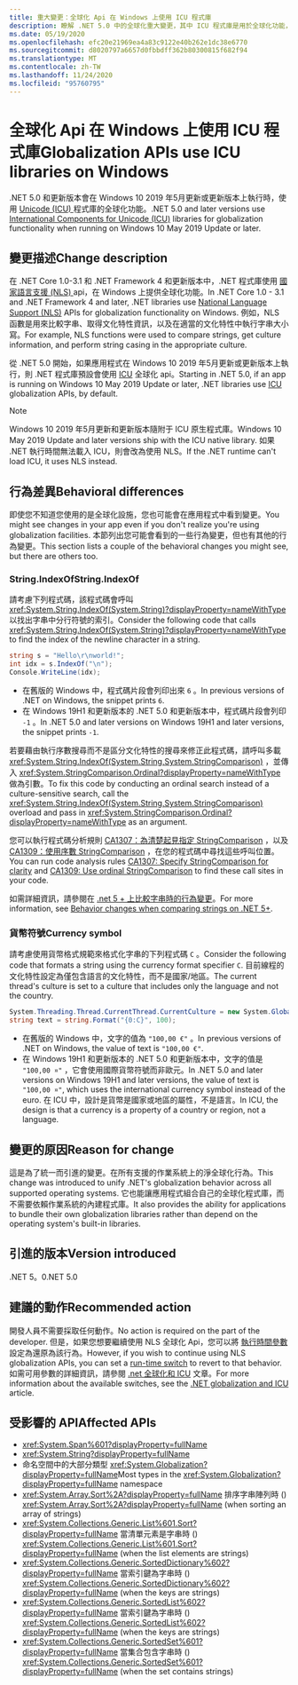 ```yaml
---
title: 重大變更：全球化 Api 在 Windows 上使用 ICU 程式庫
description: 瞭解 .NET 5.0 中的全球化重大變更，其中 ICU 程式庫是用於全球化功能，而不是 NLS。
ms.date: 05/19/2020
ms.openlocfilehash: efc20e21969ea4a83c9122e40b262e1dc38e6770
ms.sourcegitcommit: d8020797a6657d0fbbdff362b80300815f682f94
ms.translationtype: MT
ms.contentlocale: zh-TW
ms.lasthandoff: 11/24/2020
ms.locfileid: "95760795"
---
```

# <a name="globalization-apis-use-icu-libraries-on-windows"></a><span data-ttu-id="84adc-103">全球化 Api 在 Windows 上使用 ICU 程式庫</span><span class="sxs-lookup"><span data-stu-id="84adc-103">Globalization APIs use ICU libraries on Windows</span></span>

<span data-ttu-id="84adc-104">.NET 5.0 和更新版本會在 Windows 10 2019 年5月更新或更新版本上執行時，使用 [Unicode (ICU) ](http://site.icu-project.org/home) 程式庫的全球化功能。</span><span class="sxs-lookup"><span data-stu-id="84adc-104">.NET 5.0 and later versions use [International Components for Unicode (ICU)](http://site.icu-project.org/home) libraries for globalization functionality when running on Windows 10 May 2019 Update or later.</span></span>

## <a name="change-description"></a><span data-ttu-id="84adc-105">變更描述</span><span class="sxs-lookup"><span data-stu-id="84adc-105">Change description</span></span>

<span data-ttu-id="84adc-106">在 .NET Core 1.0-3.1 和 .NET Framework 4 和更新版本中，.NET 程式庫使用 [國家語言支援 (NLS) ](/windows/win32/intl/national-language-support) api，在 Windows 上提供全球化功能。</span><span class="sxs-lookup"><span data-stu-id="84adc-106">In .NET Core 1.0 - 3.1 and .NET Framework 4 and later, .NET libraries use [National Language Support (NLS)](/windows/win32/intl/national-language-support) APIs for globalization functionality on Windows.</span></span> <span data-ttu-id="84adc-107">例如，NLS 函數是用來比較字串、取得文化特性資訊，以及在適當的文化特性中執行字串大小寫。</span><span class="sxs-lookup"><span data-stu-id="84adc-107">For example, NLS functions were used to compare strings, get culture information, and perform string casing in the appropriate culture.</span></span>

<span data-ttu-id="84adc-108">從 .NET 5.0 開始，如果應用程式在 Windows 10 2019 年5月更新或更新版本上執行，則 .NET 程式庫預設會使用 [ICU](http://site.icu-project.org/home) 全球化 api。</span><span class="sxs-lookup"><span data-stu-id="84adc-108">Starting in .NET 5.0, if an app is running on Windows 10 May 2019 Update or later, .NET libraries use [ICU](http://site.icu-project.org/home) globalization APIs, by default.</span></span>

> [!NOTE]
> <span data-ttu-id="84adc-109">Windows 10 2019 年5月更新和更新版本隨附于 ICU 原生程式庫。</span><span class="sxs-lookup"><span data-stu-id="84adc-109">Windows 10 May 2019 Update and later versions ship with the ICU native library.</span></span> <span data-ttu-id="84adc-110">如果 .NET 執行時間無法載入 ICU，則會改為使用 NLS。</span><span class="sxs-lookup"><span data-stu-id="84adc-110">If the .NET runtime can't load ICU, it uses NLS instead.</span></span>

## <a name="behavioral-differences"></a><span data-ttu-id="84adc-111">行為差異</span><span class="sxs-lookup"><span data-stu-id="84adc-111">Behavioral differences</span></span>

<span data-ttu-id="84adc-112">即使您不知道您使用的是全球化設施，您也可能會在應用程式中看到變更。</span><span class="sxs-lookup"><span data-stu-id="84adc-112">You might see changes in your app even if you don't realize you're using globalization facilities.</span></span> <span data-ttu-id="84adc-113">本節列出您可能會看到的一些行為變更，但也有其他的行為變更。</span><span class="sxs-lookup"><span data-stu-id="84adc-113">This section lists a couple of the behavioral changes you might see, but there are others too.</span></span>

### <a name="stringindexof"></a><span data-ttu-id="84adc-114">String.IndexOf</span><span class="sxs-lookup"><span data-stu-id="84adc-114">String.IndexOf</span></span>

<span data-ttu-id="84adc-115">請考慮下列程式碼，該程式碼會呼叫 <xref:System.String.IndexOf(System.String)?displayProperty=nameWithType> 以找出字串中分行符號的索引。</span><span class="sxs-lookup"><span data-stu-id="84adc-115">Consider the following code that calls <xref:System.String.IndexOf(System.String)?displayProperty=nameWithType> to find the index of the newline character in a string.</span></span>

```csharp
string s = "Hello\r\nworld!";
int idx = s.IndexOf("\n");
Console.WriteLine(idx);
```

- <span data-ttu-id="84adc-116">在舊版的 Windows 中，程式碼片段會列印出來 `6` 。</span><span class="sxs-lookup"><span data-stu-id="84adc-116">In previous versions of .NET on Windows, the snippet prints `6`.</span></span>
- <span data-ttu-id="84adc-117">在 Windows 19H1 和更新版本的 .NET 5.0 和更新版本中，程式碼片段會列印 `-1` 。</span><span class="sxs-lookup"><span data-stu-id="84adc-117">In .NET 5.0 and later versions on Windows 19H1 and later versions, the snippet prints `-1`.</span></span>

<span data-ttu-id="84adc-118">若要藉由執行序數搜尋而不是區分文化特性的搜尋來修正此程式碼，請呼叫多載 <xref:System.String.IndexOf(System.String,System.StringComparison)> ，並傳入 <xref:System.StringComparison.Ordinal?displayProperty=nameWithType> 做為引數。</span><span class="sxs-lookup"><span data-stu-id="84adc-118">To fix this code by conducting an ordinal search instead of a culture-sensitive search, call the <xref:System.String.IndexOf(System.String,System.StringComparison)> overload and pass in <xref:System.StringComparison.Ordinal?displayProperty=nameWithType> as an argument.</span></span>

<span data-ttu-id="84adc-119">您可以執行程式碼分析規則 [CA1307：為清楚起見指定 StringComparison](../../../../fundamentals/code-analysis/quality-rules/ca1307.md) ，以及 [CA1309：使用序數 StringComparison](../../../../fundamentals/code-analysis/quality-rules/ca1309.md) ，在您的程式碼中尋找這些呼叫位置。</span><span class="sxs-lookup"><span data-stu-id="84adc-119">You can run code analysis rules [CA1307: Specify StringComparison for clarity](../../../../fundamentals/code-analysis/quality-rules/ca1307.md) and [CA1309: Use ordinal StringComparison](../../../../fundamentals/code-analysis/quality-rules/ca1309.md) to find these call sites in your code.</span></span>

<span data-ttu-id="84adc-120">如需詳細資訊，請參閱在 [.net 5 + 上比較字串時的行為變更](../../../../standard/base-types/string-comparison-net-5-plus.md)。</span><span class="sxs-lookup"><span data-stu-id="84adc-120">For more information, see [Behavior changes when comparing strings on .NET 5+](../../../../standard/base-types/string-comparison-net-5-plus.md).</span></span>

### <a name="currency-symbol"></a><span data-ttu-id="84adc-121">貨幣符號</span><span class="sxs-lookup"><span data-stu-id="84adc-121">Currency symbol</span></span>

<span data-ttu-id="84adc-122">請考慮使用貨幣格式規範來格式化字串的下列程式碼 `C` 。</span><span class="sxs-lookup"><span data-stu-id="84adc-122">Consider the following code that formats a string using the currency format specifier `C`.</span></span> <span data-ttu-id="84adc-123">目前線程的文化特性設定為僅包含語言的文化特性，而不是國家/地區。</span><span class="sxs-lookup"><span data-stu-id="84adc-123">The current thread's culture is set to a culture that includes only the language and not the country.</span></span>

```csharp
System.Threading.Thread.CurrentThread.CurrentCulture = new System.Globalization.CultureInfo("de");
string text = string.Format("{0:C}", 100);
```

- <span data-ttu-id="84adc-124">在舊版的 Windows 中，文字的值為 `"100,00 €"` 。</span><span class="sxs-lookup"><span data-stu-id="84adc-124">In previous versions of .NET on Windows, the value of text is `"100,00 €"`.</span></span>
- <span data-ttu-id="84adc-125">在 Windows 19H1 和更新版本的 .NET 5.0 和更新版本中，文字的值是 `"100,00 ¤"` ，它會使用國際貨幣符號而非歐元。</span><span class="sxs-lookup"><span data-stu-id="84adc-125">In .NET 5.0 and later versions on Windows 19H1 and later versions, the value of text is `"100,00 ¤"`, which uses the international currency symbol instead of the euro.</span></span> <span data-ttu-id="84adc-126">在 ICU 中，設計是貨幣是國家或地區的屬性，不是語言。</span><span class="sxs-lookup"><span data-stu-id="84adc-126">In ICU, the design is that a currency is a property of a country or region, not a language.</span></span>

## <a name="reason-for-change"></a><span data-ttu-id="84adc-127">變更的原因</span><span class="sxs-lookup"><span data-stu-id="84adc-127">Reason for change</span></span>

<span data-ttu-id="84adc-128">這是為了統一而引進的變更。在所有支援的作業系統上的淨全球化行為。</span><span class="sxs-lookup"><span data-stu-id="84adc-128">This change was introduced to unify .NET's globalization behavior across all supported operating systems.</span></span> <span data-ttu-id="84adc-129">它也能讓應用程式組合自己的全球化程式庫，而不需要依賴作業系統的內建程式庫。</span><span class="sxs-lookup"><span data-stu-id="84adc-129">It also provides the ability for applications to bundle their own globalization libraries rather than depend on the operating system's built-in libraries.</span></span>

## <a name="version-introduced"></a><span data-ttu-id="84adc-130">引進的版本</span><span class="sxs-lookup"><span data-stu-id="84adc-130">Version introduced</span></span>

<span data-ttu-id="84adc-131">.NET 5。0</span><span class="sxs-lookup"><span data-stu-id="84adc-131">.NET 5.0</span></span>

## <a name="recommended-action"></a><span data-ttu-id="84adc-132">建議的動作</span><span class="sxs-lookup"><span data-stu-id="84adc-132">Recommended action</span></span>

<span data-ttu-id="84adc-133">開發人員不需要採取任何動作。</span><span class="sxs-lookup"><span data-stu-id="84adc-133">No action is required on the part of the developer.</span></span> <span data-ttu-id="84adc-134">但是，如果您想要繼續使用 NLS 全球化 Api，您可以將 [執行時間參數](../../../run-time-config/globalization.md#nls) 設定為還原為該行為。</span><span class="sxs-lookup"><span data-stu-id="84adc-134">However, if you wish to continue using NLS globalization APIs, you can set a [run-time switch](../../../run-time-config/globalization.md#nls) to revert to that behavior.</span></span> <span data-ttu-id="84adc-135">如需可用參數的詳細資訊，請參閱 [.net 全球化和 ICU](../../../../standard/globalization-localization/globalization-icu.md) 文章。</span><span class="sxs-lookup"><span data-stu-id="84adc-135">For more information about the available switches, see the [.NET globalization and ICU](../../../../standard/globalization-localization/globalization-icu.md) article.</span></span>

## <a name="affected-apis"></a><span data-ttu-id="84adc-136">受影響的 API</span><span class="sxs-lookup"><span data-stu-id="84adc-136">Affected APIs</span></span>

- <xref:System.Span%601?displayProperty=fullName>
- <xref:System.String?displayProperty=fullName>
- <span data-ttu-id="84adc-137">命名空間中的大部分類型 <xref:System.Globalization?displayProperty=fullName></span><span class="sxs-lookup"><span data-stu-id="84adc-137">Most types in the <xref:System.Globalization?displayProperty=fullName> namespace</span></span>
- <span data-ttu-id="84adc-138"><xref:System.Array.Sort%2A?displayProperty=fullName> 排序字串陣列時 () </span><span class="sxs-lookup"><span data-stu-id="84adc-138"><xref:System.Array.Sort%2A?displayProperty=fullName> (when sorting an array of strings)</span></span>
- <span data-ttu-id="84adc-139"><xref:System.Collections.Generic.List%601.Sort?displayProperty=fullName> 當清單元素是字串時 () </span><span class="sxs-lookup"><span data-stu-id="84adc-139"><xref:System.Collections.Generic.List%601.Sort?displayProperty=fullName> (when the list elements are strings)</span></span>
- <span data-ttu-id="84adc-140"><xref:System.Collections.Generic.SortedDictionary%602?displayProperty=fullName> 當索引鍵為字串時 () </span><span class="sxs-lookup"><span data-stu-id="84adc-140"><xref:System.Collections.Generic.SortedDictionary%602?displayProperty=fullName> (when the keys are strings)</span></span>
- <span data-ttu-id="84adc-141"><xref:System.Collections.Generic.SortedList%602?displayProperty=fullName> 當索引鍵為字串時 () </span><span class="sxs-lookup"><span data-stu-id="84adc-141"><xref:System.Collections.Generic.SortedList%602?displayProperty=fullName> (when the keys are strings)</span></span>
- <span data-ttu-id="84adc-142"><xref:System.Collections.Generic.SortedSet%601?displayProperty=fullName> 當集合包含字串時 () </span><span class="sxs-lookup"><span data-stu-id="84adc-142"><xref:System.Collections.Generic.SortedSet%601?displayProperty=fullName> (when the set contains strings)</span></span>

<!--

### Affected APIs

- ``T:System.Span`1``
- `T:System.String`
- `N:System.Globalization`
- `Overload:System.Array.Sort`
- ``M:System.Collections.Generic.List`1.Sort``
- ``T:System.Collections.Generic.SortedDictionary`2``
- ``T:System.Collections.Generic.SortedList`2``
- ``T:System.Collections.Generic.SortedSet`1``

### Category

- Core .NET libraries
- Globalization

-->
